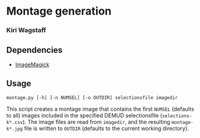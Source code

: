 # Montage generation
### Kiri Wagstaff

## Dependencies
* [ImageMagick](https://www.imagemagick.org/script/index.php) 

## Usage

`montage.py [-h] [-n NUMSEL] [-o OUTDIR] selectionsfile imagedir`

This script creates a montage image that contains the first `NUMSEL`
(defaults to all) images included in the specified DEMUD
selectionsfile (`selections-k*.csv`).  The image files are read from
`imagedir`, and the resulting `montage-k*.jpg` file is written to
`OUTDIR` (defaults to the current working directory).

